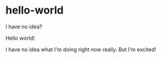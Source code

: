 # hello-world
I have no idea?

Hello world!

I have no idea what I'm doing right now really.
But I'm excited!
